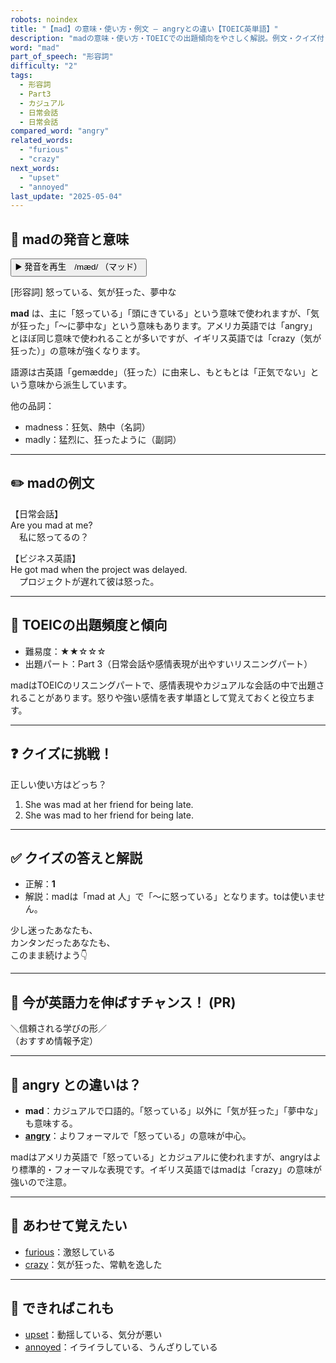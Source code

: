 ```yaml
---
robots: noindex
title: "【mad】の意味・使い方・例文 ― angryとの違い【TOEIC英単語】"
description: "madの意味・使い方・TOEICでの出題傾向をやさしく解説。例文・クイズ付きでangryとの違いもわかりやすく学べます。"
word: "mad"
part_of_speech: "形容詞"
difficulty: "2"
tags:
  - 形容詞
  - Part3
  - カジュアル
  - 日常会話
  - 日常会話
compared_word: "angry"
related_words:
  - "furious"
  - "crazy"
next_words:
  - "upset"
  - "annoyed"
last_update: "2025-05-04"
---
```


## 🔰 madの発音と意味

<button class="play-audio" onclick="playTTS('mad')">
  <span class="play-audio-main">
    ▶️ 発音を再生　/mæd/
  </span>
  <span class="play-audio-sub">
    （マッド）
  </span>
</button>

[形容詞] 怒っている、気が狂った、夢中な

**mad** は、主に「怒っている」「頭にきている」という意味で使われますが、「気が狂った」「～に夢中な」という意味もあります。アメリカ英語では「angry」とほぼ同じ意味で使われることが多いですが、イギリス英語では「crazy（気が狂った）」の意味が強くなります。

語源は古英語「gemædde」（狂った）に由来し、もともとは「正気でない」という意味から派生しています。

他の品詞：  
- madness：狂気、熱中（名詞）
- madly：猛烈に、狂ったように（副詞）

---

## ✏️ madの例文

【日常会話】  
Are you mad at me?  
　私に怒ってるの？

【ビジネス英語】  
He got mad when the project was delayed.  
　プロジェクトが遅れて彼は怒った。

---

## 🎯 TOEICの出題頻度と傾向

- 難易度：★★☆☆☆
- 出題パート：Part 3（日常会話や感情表現が出やすいリスニングパート）

madはTOEICのリスニングパートで、感情表現やカジュアルな会話の中で出題されることがあります。怒りや強い感情を表す単語として覚えておくと役立ちます。

---

## ❓ クイズに挑戦！

正しい使い方はどっち？

1. She was mad at her friend for being late.  
2. She was mad to her friend for being late.

---

## ✅ クイズの答えと解説

- 正解：**1**
- 解説：madは「mad at 人」で「～に怒っている」となります。toは使いません。

少し迷ったあなたも、  
カンタンだったあなたも、  
このまま続けよう👇️

---

## 🚀 今が英語力を伸ばすチャンス！ (PR)

<div class="info-center">
＼信頼される学びの形／<br>  
（おすすめ情報予定）
</div>

---

## 🤔  angry との違いは？

- **mad**：カジュアルで口語的。「怒っている」以外に「気が狂った」「夢中な」も意味する。
- **[angry](/word/angry/)**：よりフォーマルで「怒っている」の意味が中心。

madはアメリカ英語で「怒っている」とカジュアルに使われますが、angryはより標準的・フォーマルな表現です。イギリス英語ではmadは「crazy」の意味が強いので注意。

---

## 🧩 あわせて覚えたい

- [furious](/word/furious/)：激怒している
- [crazy](/word/crazy/)：気が狂った、常軌を逸した

---

## 📖 できればこれも

- [upset](/word/upset/)：動揺している、気分が悪い
- [annoyed](/word/annoyed/)：イライラしている、うんざりしている

<!-- cvid: aid00_bid44 -->
